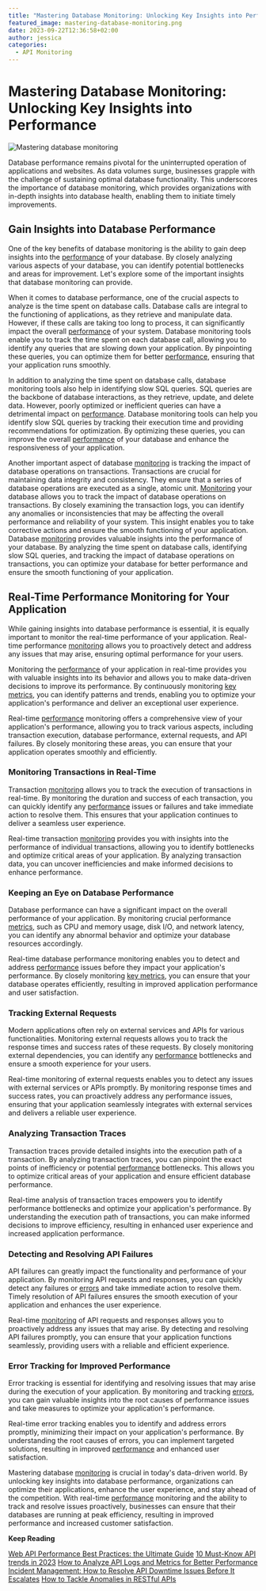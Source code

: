 ```yaml
---
title: "Mastering Database Monitoring: Unlocking Key Insights into Performance"
featured_image: mastering-database-monitoring.png
date: 2023-09-22T12:36:58+02:00
author: jessica
categories:
  - API Monitoring
---
```


# Mastering Database Monitoring: Unlocking Key Insights into Performance

![Mastering database monitoring](mastering-database-monitoring.png)

Database performance remains pivotal for the uninterrupted operation of applications and websites. As data volumes surge, businesses grapple with the challenge of sustaining optimal database functionality. This underscores the importance of database monitoring, which provides organizations with in-depth insights into database health, enabling them to initiate timely improvements.

## Gain Insights into Database Performance

One of the key benefits of database monitoring is the ability to gain deep insights into the [performance](https://monoscope.tech/blog/frontend-api-performance/) of your database. By closely analyzing various aspects of your database, you can identify potential bottlenecks and areas for improvement. Let's explore some of the important insights that database monitoring can provide.

When it comes to database performance, one of the crucial aspects to analyze is the time spent on database calls. Database calls are integral to the functioning of applications, as they retrieve and manipulate data. However, if these calls are taking too long to process, it can significantly impact the overall [performance](https://monoscope.tech/blog/web-api-performance/) of your system. Database monitoring tools enable you to track the time spent on each database call, allowing you to identify any queries that are slowing down your application. By pinpointing these queries, you can optimize them for better [performance](https://monoscope.tech/blog/frontend-api-performance/), ensuring that your application runs smoothly.

In addition to analyzing the time spent on database calls, database monitoring tools also help in identifying slow SQL queries. SQL queries are the backbone of database interactions, as they retrieve, update, and delete data. However, poorly optimized or inefficient queries can have a detrimental impact on [performance](https://monoscope.tech/blog/frontend-api-performance/). Database monitoring tools can help you identify slow SQL queries by tracking their execution time and providing recommendations for optimization. By optimizing these queries, you can improve the overall [performance](https://monoscope.tech/blog/web-api-performance/) of your database and enhance the responsiveness of your application.

Another important aspect of database [monitoring](https://monoscope.tech/blog/mastering-api-debugging/) is tracking the impact of database operations on transactions. Transactions are crucial for maintaining data integrity and consistency. They ensure that a series of database operations are executed as a single, atomic unit. [Monitoring](https://monoscope.tech/blog/stay-ahead-of-the-curve/) your database allows you to track the impact of database operations on transactions. By closely examining the transaction logs, you can identify any anomalies or inconsistencies that may be affecting the overall performance and reliability of your system. This insight enables you to take corrective actions and ensure the smooth functioning of your application. Database [monitoring](https://monoscope.tech/blog/mastering-api-debugging/) provides valuable insights into the performance of your database. By analyzing the time spent on database calls, identifying slow SQL queries, and tracking the impact of database operations on transactions, you can optimize your database for better performance and ensure the smooth functioning of your application.

## Real-Time Performance Monitoring for Your Application

While gaining insights into database performance is essential, it is equally important to monitor the real-time performance of your application. Real-time performance [monitoring](https://monoscope.tech/blog/mastering-api-debugging/) allows you to proactively detect and address any issues that may arise, ensuring optimal performance for your users.

Monitoring the [performance](https://monoscope.tech/blog/web-api-performance/) of your application in real-time provides you with valuable insights into its behavior and allows you to make data-driven decisions to improve its performance. By continuously monitoring [key metrics](https://monoscope.tech/blog/the-key-metrics/), you can identify patterns and trends, enabling you to optimize your application's performance and deliver an exceptional user experience.

Real-time [performance](https://monoscope.tech/blog/web-api-performance/) monitoring offers a comprehensive view of your application's performance, allowing you to track various aspects, including transaction execution, database performance, external requests, and API failures. By closely monitoring these areas, you can ensure that your application operates smoothly and efficiently.

### Monitoring Transactions in Real-Time

Transaction [monitoring](https://monoscope.tech/blog/stay-ahead-of-the-curve/) allows you to track the execution of transactions in real-time. By monitoring the duration and success of each transaction, you can quickly identify any [performance](https://monoscope.tech/blog/web-api-performance/) issues or failures and take immediate action to resolve them. This ensures that your application continues to deliver a seamless user experience.

Real-time transaction [monitoring](https://monoscope.tech/blog/mastering-api-debugging/) provides you with insights into the performance of individual transactions, allowing you to identify bottlenecks and optimize critical areas of your application. By analyzing transaction data, you can uncover inefficiencies and make informed decisions to enhance performance.

### Keeping an Eye on Database Performance

Database performance can have a significant impact on the overall performance of your application. By monitoring crucial performance [metrics](https://monoscope.tech/blog/the-key-metrics/), such as CPU and memory usage, disk I/O, and network latency, you can identify any abnormal behavior and optimize your database resources accordingly.

Real-time database performance monitoring enables you to detect and address [performance](https://monoscope.tech/blog/web-api-performance/) issues before they impact your application's performance. By closely monitoring [key metrics](https://monoscope.tech/blog/the-key-metrics/), you can ensure that your database operates efficiently, resulting in improved application performance and user satisfaction.

### Tracking External Requests

Modern applications often rely on external services and APIs for various functionalities. Monitoring external requests allows you to track the response times and success rates of these requests. By closely monitoring external dependencies, you can identify any [performance](https://monoscope.tech/blog/web-api-performance/) bottlenecks and ensure a smooth experience for your users.

Real-time monitoring of external requests enables you to detect any issues with external services or APIs promptly. By monitoring response times and success rates, you can proactively address any performance issues, ensuring that your application seamlessly integrates with external services and delivers a reliable user experience.

### Analyzing Transaction Traces

Transaction traces provide detailed insights into the execution path of a transaction. By analyzing transaction traces, you can pinpoint the exact points of inefficiency or potential [performance](https://monoscope.tech/blog/web-api-performance/) bottlenecks. This allows you to optimize critical areas of your application and ensure efficient database performance.

Real-time analysis of transaction traces empowers you to identify performance bottlenecks and optimize your application's performance. By understanding the execution path of transactions, you can make informed decisions to improve efficiency, resulting in enhanced user experience and increased application performance.

### Detecting and Resolving API Failures

API failures can greatly impact the functionality and performance of your application. By monitoring API requests and responses, you can quickly detect any failures or [errors](https://monoscope.tech/blog/detecting-api-documentation-errors/) and take immediate action to resolve them. Timely resolution of API failures ensures the smooth execution of your application and enhances the user experience.

Real-time [monitoring](https://monoscope.tech/blog/stay-ahead-of-the-curve/) of API requests and responses allows you to proactively address any issues that may arise. By detecting and resolving API failures promptly, you can ensure that your application functions seamlessly, providing users with a reliable and efficient experience.

### Error Tracking for Improved Performance

Error tracking is essential for identifying and resolving issues that may arise during the execution of your application. By monitoring and tracking [errors](https://monoscope.tech/blog/detecting-api-documentation-errors/), you can gain valuable insights into the root causes of performance issues and take measures to optimize your application's performance.

Real-time error tracking enables you to identify and address errors promptly, minimizing their impact on your application's performance. By understanding the root causes of errors, you can implement targeted solutions, resulting in improved [performance](https://monoscope.tech/blog/metrics-that-matter/) and enhanced user satisfaction.

Mastering database [monitoring](https://monoscope.tech/blog/mastering-api-debugging/) is crucial in today's data-driven world. By unlocking key insights into database performance, organizations can optimize their applications, enhance the user experience, and stay ahead of the competition. With real-time [performance](https://monoscope.tech/blog/metrics-that-matter/) monitoring and the ability to track and resolve issues proactively, businesses can ensure that their databases are running at peak efficiency, resulting in improved performance and increased customer satisfaction.

**Keep Reading**

[Web API Performance Best Practices: the Ultimate Guide](https://monoscope.tech/blog/web-api-performance/)
[10 Must-Know API trends in 2023](https://monoscope.tech/blog/api-trends/)
[How to Analyze API Logs and Metrics for Better Performance](https://monoscope.tech/blog/api-logs-and-metrics/)
[Incident Management: How to Resolve API Downtime Issues Before It Escalates](https://monoscope.tech/blog/api-downtime/)
[How to Tackle Anomalies in RESTful APIs](https://monoscope.tech/blog/anomalies-in-restful-apis/)
